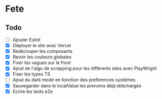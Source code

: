 # Fete

## Todo 
- [ ] Ajouter Eslint
- [X] Déployer le site avec Vercel
- [X] Redécouper les composants
- [X] Revoir les couleurs globales
- [X] Fixer les vagues sur le front
- [X] Ajout de l'algo de scrapping pour les différents sites avec PlayWright
- [X] Fixer les types TS
- [ ] Ajout du dark mode en fonction des preferences systèmes
- [X] Sauvegarder dans le localValue les prenoms déjà téléchargés
- [X] Ecrire les tests e2e